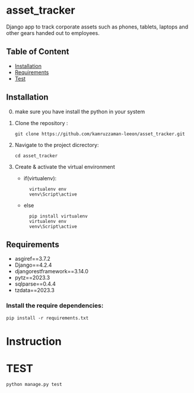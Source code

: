 # asset_tracker
Django app to track corporate assets such as phones, tablets, laptops  and other gears handed out to employees.

## Table of Content

- [Installation](#installation)
- [Requirements](#requirements)
- [Test](#test)

## Installation
 0. make sure you have install the python in your system

 1. Clone the repository : 

        
        git clone https://github.com/kamruzzaman-leeon/asset_tracker.git
        

 2. Navigate to the project dicrectory:

          
        cd asset_tracker
        
 3. Create & activate the virtual environment
    - if(virtualenv):

            virtualenv env
            venv\Script\active
            
    - else
    
            pip install virtualenv
            virtualenv env
            venv\Script\active
      

## Requirements
- asgiref==3.7.2
- Django==4.2.4
- djangorestframework==3.14.0
- pytz==2023.3
- sqlparse==0.4.4
- tzdata==2023.3

### Install the require dependencies:
    pip install -r requirements.txt

# Instruction       


# TEST
    python manage.py test
